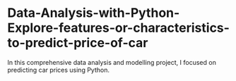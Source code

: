 # Data-Analysis-with-Python-Explore-features-or-characteristics-to-predict-price-of-car
In this comprehensive data analysis and modelling project, I focused on predicting car prices using Python.

